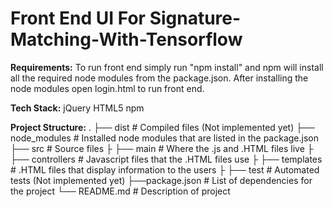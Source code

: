 # Front End UI For Signature-Matching-With-Tensorflow

**Requirements:**
To run front end simply run "npm install" and npm will install all the required node modules from the package.json.
After installing the node modules open login.html to run front end.

**Tech Stack:**
jQuery
HTML5
npm

**Project Structure:**
.
├── dist                    # Compiled files (Not implemented yet)
├── node_modules            # Installed node modules that are listed in the package.json
├── src                     # Source files
├   ├── main                # Where the .js and .HTML files live
├       ├── controllers     # Javascript files that the .HTML files use
├       ├── templates       # .HTML files that display information to the users
├   ├── test                # Automated tests (Not implemented yet)
├──package.json             # List of dependencies for the project
└── README.md               # Description of project
